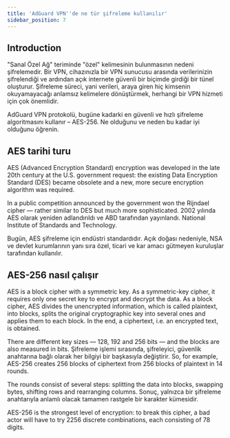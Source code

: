 ```yaml
---
title: 'AdGuard VPN''de ne tür şifreleme kullanılır'
sidebar_position: 7
---
```


## Introduction

"Sanal Özel Ağ" teriminde "özel" kelimesinin bulunmasının nedeni şifrelemedir. Bir VPN, cihazınızla bir VPN sunucusu arasında verilerinizin şifrelendiği ve ardından açık internete güvenli bir biçimde girdiği bir tünel oluşturur. Şifreleme süreci, yani verileri, araya giren hiç kimsenin okuyamayacağı anlamsız kelimelere dönüştürmek, herhangi bir VPN hizmeti için çok önemlidir.

AdGuard VPN protokolü, bugüne kadarki en güvenli ve hızlı şifreleme algoritmasını kullanır – AES-256. Ne olduğunu ve neden bu kadar iyi olduğunu öğrenin.

## AES tarihi turu

AES (Advanced Encryption Standard) encryption was developed in the late 20th century at the U.S. government request: the existing Data Encryption Standard (DES) became obsolete and a new, more secure encryption algorithm was required.

In a public competition announced by the government won the Rijndael cipher — rather similar to DES but much more sophisticated. 2002 yılında AES olarak yeniden adlandırıldı ve ABD tarafından yayınlandı. National Institute of Standards and Technology.

Bugün, AES şifreleme için endüstri standardıdır. Açık doğası nedeniyle, NSA ve devlet kurumlarının yanı sıra özel, ticari ve kar amacı gütmeyen kuruluşlar tarafından kullanılır.

## AES-256 nasıl çalışır

AES is a block cipher with a symmetric key. As a symmetric-key cipher, it requires only one secret key to encrypt and decrypt the data. As a block cipher, AES divides the unencrypted information, which is called plaintext, into blocks, splits the original cryptographic key into several ones and applies them to each block. In the end, a ciphertext, i.e. an encrypted text, is obtained.

There are different key sizes — 128, 192 and 256 bits — and the blocks are also measured in bits. Şifreleme işlemi sırasında, şifreleyici, güvenlik anahtarına bağlı olarak her bilgiyi bir başkasıyla değiştirir. So, for example, AES-256 creates 256 blocks of ciphertext from 256 blocks of plaintext in 14 rounds.

The rounds consist of several steps: splitting the data into blocks, swapping bytes, shifting rows and rearranging columns. Sonuç, yalnızca bir şifreleme anahtarıyla anlamlı olacak tamamen rastgele bir karakter kümesidir.

AES-256 is the strongest level of encryption: to break this cipher, a bad actor will have to try 2256 discrete combinations, each consisting of 78 digits.
